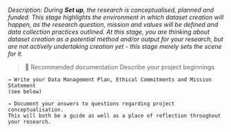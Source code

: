 _Description:  During **Set up**, the research is conceptualised, planned and funded. This stage highlights the environment in which dataset creation will happen, as the research question, mission and values will be defined and data collection practices outlined. At this stage, you are thinking about dataset creation as a potential method and/or output for your research, but are not actively undertaking creation yet - this stage merely sets the scene for it._ 

>  📔 Recommended documentation
    Describe your project beginnings 

    → Write your Data Management Plan, Ethical Commitments and Mission Statement 
    (see below) 

    → Document your answers to questions regarding project conceptualisation. 
    This will both be a guide as well as a place of reflection throughout your research.
